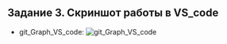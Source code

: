 ## Задание 3.  Скриншот работы в VS_code
* git_Graph_VS_code: ![git_Graph_VS_code](VS%20Code_git.png)